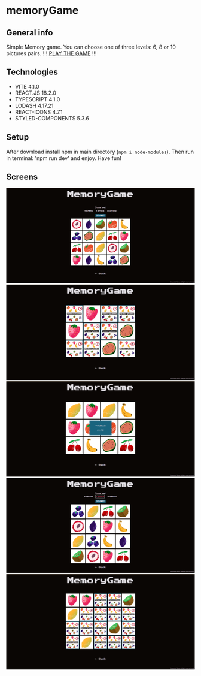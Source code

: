 # memoryGame
## General info
Simple Memory game. You can choose one of three levels: 6, 8 or 10 pictures pairs. 
!!! [PLAY THE GAME](http://memorygame.siaraa.pl/) !!!

## Technologies
* VITE 4.1.0
* REACT.JS 18.2.0
* TYPESCRIPT 4.1.0
* LODASH 4.17.21
* REACT-ICONS 4.7.1
* STYLED-COMPONENTS 5.3.6

## Setup
After download install npm in main directory (`npm i node-modules`). Then run in terminal: 'npm run dev' and enjoy. Have fun!

## Screens
![My Image](https://github.com/siaraa/memoryGame/blob/65721066b8a6ea284f3546febf75bfe4995fa1c7/screens/2023-03-07_18h21_29.png)
![My Image](https://github.com/siaraa/memoryGame/blob/65721066b8a6ea284f3546febf75bfe4995fa1c7/screens/2023-03-07_18h21_49.png)
![My Image](https://github.com/siaraa/memoryGame/blob/65721066b8a6ea284f3546febf75bfe4995fa1c7/screens/2023-03-07_18h22_03.png)
![My Image](https://github.com/siaraa/memoryGame/blob/65721066b8a6ea284f3546febf75bfe4995fa1c7/screens/2023-03-07_18h22_11.png)
![My Image](https://github.com/siaraa/memoryGame/blob/65721066b8a6ea284f3546febf75bfe4995fa1c7/screens/2023-03-07_18h22_32.png)
